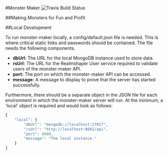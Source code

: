 #Monster Maker ![Travis Build Status](https://travis-ci.org/AsmodeusXI/monster-maker.svg?branch=master)

##Making Monsters for Fun and Profit

##Local Development

To run monster-maker locally, a config/default.json file is needed. This is where critical static links and passwords should be contained. The file needs the following components.

 - __dbUrl:__ The URL for the local MongoDB instance used to store data.
 - __rsUrl:__ The URL for the Realmshaper User service required to validate users of the monster-maker API.
 - __port:__ The port on which the monster-maker API can be accessed.
 - __message:__ A message to display to prove that the server has started successfully.

Furthermore, there should be a separate object in the JSON file for each environment in which the monster-maker server will run. At the minimum, a 'local' object is required and would look as follows:

```javascript
{
    "local": {
        "dbUrl": "mongodb://localhost:27017",
        "rsUrl": "http://localhost:8081/api",
        "port": 8080,
        "message": "The local instance."
    }
}
```
